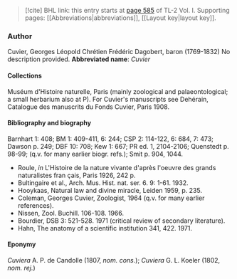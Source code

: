 > [!cite] BHL link: this entry starts at [page 585](https://www.biodiversitylibrary.org/page/33120716) of TL-2 Vol. I.
> Supporting pages: [[Abbreviations|abbreviations]], [[Layout key|layout key]].

### Author

Cuvier, Georges Léopold Chrétien Frédéric Dagobert, baron (1769-1832) No description provided. 
**Abbreviated name**: *Cuvier*

#### Collections

Muséum d'Histoire naturelle, Paris (mainly zoological and palaeontological; a small herbarium also at P). For Cuvier's manuscripts see Dehérain, Catalogue des manuscrits du Fonds Cuvier, Paris 1908.

#### Bibliography and biography

Barnhart 1: 408; BM 1: 409-411, 6: 244; CSP 2: 114-122, 6: 684, 7: 473; Dawson p. 249; DBF 10: 708; Kew 1: 667; PR ed. 1, 2104-2106; Quenstedt p. 98-99; (q.v. for many earlier biogr. refs.); Smit p. 904, 1044.
- Roule, *in* L'Histoire de la nature vivante d'après l'oeuvre des grands naturalistes fran çais, Paris 1926, 242 p.
- Bultingaire et al., Arch. Mus. Hist. nat. ser. 6. 9: 1-61. 1932.
- Hooykaas, Natural law and divine miracle, Leiden 1959, p. 235.
- Coleman, Georges Cuvier, Zoologist, 1964 (q.v. for many earlier references).
- Nissen, Zool. Buchill. 106-108. 1966.
- Bourdier, DSB 3: 521-528. 1971 (critical review of secondary literature).
- Hahn, The anatomy of a scientific institution 341, 422. 1971.

#### Eponymy

*Cuviera* A. P. de Candolle (1807, *nom. cons.*); *Cuviera* G. L. Koeler (1802, *nom. rej.*)

